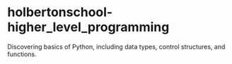 # holbertonschool-higher_level_programming
Discovering basics of Python, including data types, control structures, and functions.
